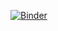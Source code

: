 [![Binder](https://mybinder.org/badge_logo.svg)](https://mybinder.org/v2/gh/jbonzohln/connectathon/main)